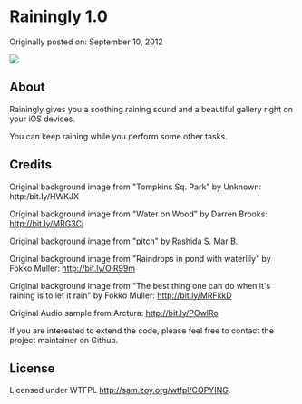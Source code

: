 Rainingly 1.0
======================
Originally posted on: September 10, 2012

[![](http://github.com/kenguish/rainingly/raw/master/misc/screenshot.png)](http://github.com/kenguish/rainingly/raw/master/misc/screenshot.png)

## About

Rainingly gives you a soothing raining sound and a beautiful gallery right on your iOS devices.

You can keep raining while you perform some other tasks.

## Credits

Original background image from "Tompkins Sq. Park" by Unknown:
http:/bit.ly/HWKJX

Original background image from "Water on Wood" by Darren Brooks:
http://bit.ly/MRG3Ci

Original background image from "pitch" by Rashida S. Mar B.

Original background image from "Raindrops in pond with waterlily" by Fokko Muller:
http://bit.ly/OiR99m

Original background image from "The best thing one can do when it's raining is to let it rain" by Fokko Muller:
http://bit.ly/MRFkkD

Original Audio sample from Arctura:
http://bit.ly/POwlRo

If you are interested to extend the code, please feel free to contact the project maintainer on Github.

## License
Licensed under WTFPL <http://sam.zoy.org/wtfpl/COPYING>.

